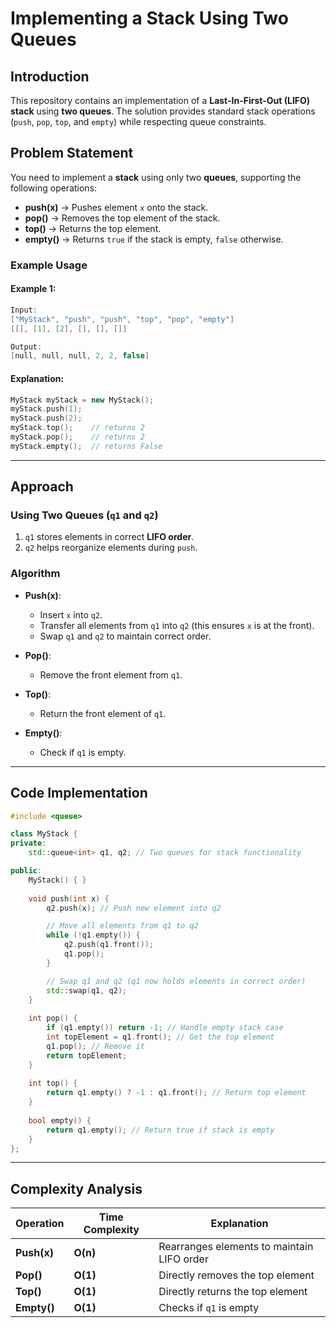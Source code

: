 # Implementing a Stack Using Two Queues

## Introduction
This repository contains an implementation of a **Last-In-First-Out (LIFO) stack** using **two queues**. The solution provides standard stack operations (`push`, `pop`, `top`, and `empty`) while respecting queue constraints.

## Problem Statement
You need to implement a **stack** using only two **queues**, supporting the following operations:
- **push(x)** → Pushes element `x` onto the stack.
- **pop()** → Removes the top element of the stack.
- **top()** → Returns the top element.
- **empty()** → Returns `true` if the stack is empty, `false` otherwise.

### **Example Usage**
#### Example 1:
```cpp
Input:
["MyStack", "push", "push", "top", "pop", "empty"]
[[], [1], [2], [], [], []]

Output:
[null, null, null, 2, 2, false]
```

#### Explanation:
```cpp
MyStack myStack = new MyStack();
myStack.push(1);
myStack.push(2);
myStack.top();    // returns 2
myStack.pop();    // returns 2
myStack.empty();  // returns False
```

---

## **Approach**
### **Using Two Queues (`q1` and `q2`)**
1. `q1` stores elements in correct **LIFO order**.
2. `q2` helps reorganize elements during `push`.

### **Algorithm**
- **Push(x)**:
  - Insert `x` into `q2`.
  - Transfer all elements from `q1` into `q2` (this ensures `x` is at the front).
  - Swap `q1` and `q2` to maintain correct order.

- **Pop()**:
  - Remove the front element from `q1`.

- **Top()**:
  - Return the front element of `q1`.

- **Empty()**:
  - Check if `q1` is empty.

---

## **Code Implementation**
```cpp
#include <queue>

class MyStack {
private:
    std::queue<int> q1, q2; // Two queues for stack functionality

public:
    MyStack() { }
    
    void push(int x) {
        q2.push(x); // Push new element into q2

        // Move all elements from q1 to q2
        while (!q1.empty()) {
            q2.push(q1.front());
            q1.pop();
        }

        // Swap q1 and q2 (q1 now holds elements in correct order)
        std::swap(q1, q2);
    }
    
    int pop() {
        if (q1.empty()) return -1; // Handle empty stack case
        int topElement = q1.front(); // Get the top element
        q1.pop(); // Remove it
        return topElement;
    }
    
    int top() {
        return q1.empty() ? -1 : q1.front(); // Return top element
    }
    
    bool empty() {
        return q1.empty(); // Return true if stack is empty
    }
};
```

---

## **Complexity Analysis**
| Operation | Time Complexity | Explanation |
|------------|---------------|-------------|
| **Push(x)**  | **O(n)** | Rearranges elements to maintain LIFO order |
| **Pop()**    | **O(1)** | Directly removes the top element |
| **Top()**    | **O(1)** | Directly returns the top element |
| **Empty()**  | **O(1)** | Checks if `q1` is empty |
